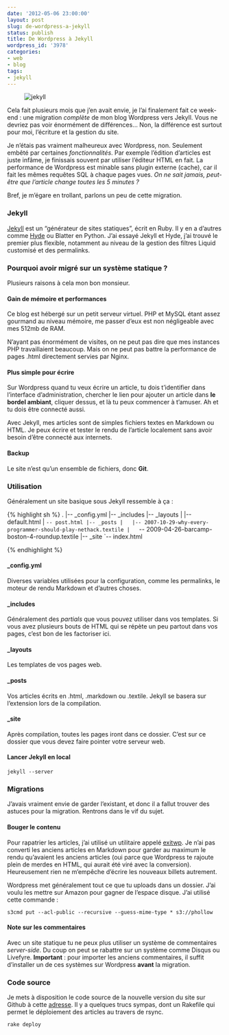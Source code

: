 ```yaml
---
date: '2012-05-06 23:00:00'
layout: post
slug: de-wordpress-a-jekyll
status: publish
title: De Wordpress à Jekyll
wordpress_id: '3978'
categories:
- web
- blog
tags:
- jekyll
---
```


<div>
<figure><figcaption style="top:-135px;"><img src="http://s3-eu-west-1.amazonaws.com/phollow/2012/05/dr_jekyll_mr_hyde_low.jpg" title="jekyll" class="alignnone size-full"></figcaption>
</figure>
</div>

<p class="lettrine">Cela fait plusieurs mois que j’en avait envie, je l’ai finalement fait ce week-end : une migration <em>complète</em> de mon blog Wordpress vers Jekyll. Vous ne devriez pas voir énormément de différences… Non, la différence est surtout pour moi, l’écriture et la gestion du site.</p>

Je n’étais pas vraiment malheureux avec Wordpress, non. Seulement embêté par certaines _fonctionnalités_. Par exemple l’édition d’articles est juste infâme, je finissais souvent par utiliser l’éditeur HTML en fait. La performance de Wordpress est minable sans plugin externe (cache), car il fait les mêmes requêtes SQL à chaque pages vues. _On ne sait jamais, peut-être que l’article change toutes les 5 minutes ?_

Bref, je m’égare en trollant, parlons un peu de cette migration.


### Jekyll

[Jekyll](http://jekyllrb.com/) est un “générateur de sites statiques”, écrit en Ruby. Il y en a d’autres comme [Hyde](http://ringce.com/hyde) ou Blatter en Python. J’ai essayé Jekyll et Hyde, j’ai trouvé le premier plus flexible, notamment au niveau de la gestion des filtres Liquid customisé et des permalinks.

### Pourquoi avoir migré sur un système statique ?

Plusieurs raisons à cela mon bon monsieur.

#### Gain de mémoire et performances

Ce blog est hébergé sur un petit serveur virtuel. PHP et MySQL étant assez gourmand au niveau mémoire, me passer d’eux est non négligeable avec mes 512mb de RAM.

N’ayant pas énormément de visites, on ne peut pas dire que mes instances PHP travaillaient beaucoup. Mais on ne peut pas battre la performance de pages .html directement servies par Nginx.

#### Plus simple pour écrire

Sur Wordpress quand tu veux écrire un article, tu dois t’identifier dans l’interface d’administration, chercher le lien pour ajouter un article dans **le bordel ambiant**, cliquer dessus, et là tu peux commencer à t’amuser. Ah et tu dois être connecté aussi.

Avec Jekyll, mes articles sont de simples fichiers textes en Markdown ou HTML. Je peux écrire et tester le rendu de l’article localement sans avoir besoin d’être connecté aux internets.

#### Backup

Le site n’est qu’un ensemble de fichiers, donc **Git**.

### Utilisation

Généralement un site basique sous Jekyll ressemble à ça :

{% highlight sh %}
.
|-- _config.yml
|-- _includes
|-- _layouts
|   |-- default.html
|   `-- post.html
|-- _posts
|   |-- 2007-10-29-why-every-programmer-should-play-nethack.textile
|   `-- 2009-04-26-barcamp-boston-4-roundup.textile
|-- _site
`-- index.html

{% endhighlight %}

#### _config.yml

Diverses variables utilisées pour la configuration, comme les permalinks, le moteur de rendu Markdown et d’autres choses.

#### _includes

Généralement des _partials_ que vous pouvez utiliser dans vos templates. Si vous avez plusieurs bouts de HTML qui se répète un peu partout dans vos pages, c’est bon de les factoriser ici.

#### _layouts

Les templates de vos pages web.

#### _posts

Vos articles écrits en .html, .markdown ou .textile. Jekyll se basera sur l’extension lors de la compilation.

#### _site

Après compilation, toutes les pages iront dans ce dossier. C’est sur ce dossier que vous devez faire pointer votre serveur web.

#### Lancer Jekyll en local

<pre><code>jekyll --server</code></pre>

### Migrations

J’avais vraiment envie de garder l’existant, et donc il a fallut trouver des astuces pour la migration. Rentrons dans le vif du sujet.

#### Bouger le contenu

Pour rapatrier les articles, j’ai utilisé un utilitaire appelé [exitwp](https://github.com/thomasf/exitwp). Je n’ai pas converti les anciens articles en Markdown pour garder au maximum le rendu qu’avaient les anciens articles (oui parce que Wordpress te rajoute plein de merdes en HTML, qui aurait été viré avec la conversion). Heureusement rien ne m’empêche d’écrire les nouveaux billets autrement.

Wordpress met généralement tout ce que tu uploads dans un dossier. J’ai voulu les mettre sur Amazon pour gagner de l’espace disque. J’ai utilisé cette commande :

<pre><code>s3cmd put --acl-public --recursive --guess-mime-type * s3://phollow</code></pre>

#### Note sur les commentaires

Avec un site statique tu ne peux plus utiliser un système de commentaires _server-side_. Du coup on peut se rabattre sur un système comme Disqus ou Livefyre. __Important__ : pour importer les anciens commentaires, il suffit d’installer un de ces systèmes sur Wordpress __avant__ la migration.

### Code source

Je mets à disposition le code source de la nouvelle version du site sur Github à cette [adresse](https://github.com/Rydgel/phollow). Il y a quelques trucs sympas, dont un Rakefile qui permet le déploiement des articles au travers de rsync.

<pre><code>rake deploy</code></pre>